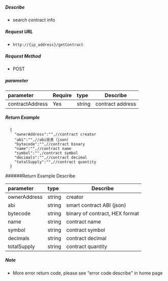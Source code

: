     
##### Describe

- search contract info

##### Request URL
- ` http://{ip_address}/getContract `
  
##### Request Method
- POST 

##### parameter

|parameter|Require|type|Describe|
|:----    |:---|:----- |-----   |
|contractAddress |Yes  |string  |contract address|


##### Return Example 

``` 
  {
    "ownerAddress":"",//contract creator
	"abi":"",//abi信息（json）
	"bytecode":"",//contract binary
	"name":"",//contract name
	"symbol":"",/contract symbol
	"decimals":"",//contract decimal
	"totalSupply":"",//contract quantity
  }
```

######Return Example Describe 

|parameter|type|Describe|
|:-----  |:-----|-----      
|ownerAddress |string  |creator|
|abi |string  |smart contract ABI (json)|
|bytecode |string  |binary of contract, HEX format|
|name |string  |contract name|
|symbol |string  |contract symbol|
|decimals |string  |contract decimal|
|totalSupply |string  |contract quantity|

##### Note 

- More error return code, please see "error code describe" in home page